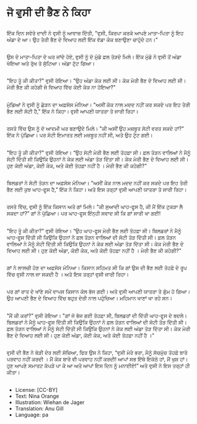 # ਜੋ ਵੁਸੀ ਦੀ ਭੈਣ ਨੇ ਕਿਹਾ

##
ਇੱਕ ਦਿਨ ਸਵੇਰੇ ਦਾਦੀ ਨੇ ਵੁਸੀ ਨੂੰ ਆਵਾਜ਼ ਦਿੱਤੀ, "ਵੁਸੀ, ਕਿਰਪਾ ਕਰਕੇ ਆਪਣੇ ਮਾਤਾ-ਪਿਤਾ ਨੂੰ ਇਹ ਅੰਡਾ ਦੇ ਆ। ਉਹ ਤੇਰੀ ਭੈਣ ਦੇ ਵਿਆਹ ਲਈ ਇੱਕ ਵੱਡਾ ਕੇਕ ਬਣਾਉਣਾ ਚਾਹੁੰਦੇ ਹਨ।"

##
ਉਸ ਦੇ ਮਾਤਾ-ਪਿਤਾ ਦੇ ਘਰ ਜਾਂਦੇ ਹੋਏ, ਵੁਸੀ ਨੂੰ ਦੋ ਮੁੰਡੇ ਫ਼ਲ ਤੋੜਦੇ ਮਿਲੇ। ਇੱਕ ਮੁੰਡੇ ਨੇ ਵੁਸੀ ਤੋਂ ਅੰਡਾ ਖੋਇਆ ਅਤੇ ਰੁੱਖ ਤੇ ਸੁੱਟਿਆ। ਅੰਡਾ ਟੁੱਟ ਗਿਆ।

##
"ਇਹ ਤੂੰ ਕੀ ਕੀਤਾ?" ਵੁਸੀ ਰੋਇਆ। "ਉਹ ਅੰਡਾ ਕੇਕ ਲਈ ਸੀ। ਕੇਕ ਮੇਰੀ ਭੈਣ ਦੇ ਵਿਆਹ ਲਈ ਸੀ। ਮੇਰੀ ਭੈਣ ਕੀ ਕਹੇਗੀ ਜੇ ਵਿਆਹ ਵਿੱਚ ਕੋਈ ਕੇਕ ਨਾ ਹੋਇਆ?"

##
ਮੁੰਡਿਆਂ ਨੇ ਵੁਸੀ ਨੂੰ ਛੇੜਨ ਦਾ ਅਫ਼ਸੋਸ ਮੰਨਿਆ। "ਅਸੀਂ ਕੇਕ ਨਾਲ ਮਦਦ ਨਹੀਂ ਕਰ ਸਕਦੇ ਪਰ ਇਹ ਤੇਰੀ ਭੈਣ ਲਈ ਸੋਟੀ ਹੈ," ਇੱਕ ਨੇ ਕਿਹਾ। ਵੁਸੀ ਆਪਣੀ ਯਾਤਰਾ ਤੇ ਜਾਰੀ ਰਿਹਾ।

##
ਰਸਤੇ ਵਿੱਚ ਉਸ ਨੂੰ ਦੋ ਆਦਮੀ ਘਰ ਬਣਾਉਦੇ ਮਿਲੇ। "ਕੀ ਅਸੀਂ ਉਹ ਮਜ਼ਬੂਤ ਸੋਟੀ ਵਰਤ ਸਕਦੇ ਹਾਂ?" ਇੱਕ ਨੇ ਪੁੱਛਿਆ। ਪਰ ਸੋਟੀ ਇਮਾਰਤ ਲਈ ਮਜ਼ਬੂਤ ਨਹੀਂ ਸੀ, ਅਤੇ ਉਹ ਟੁੱਟ ਗਈ। 

##
"ਇਹ ਤੂੰ ਕੀ ਕੀਤਾ?" ਵੁਸੀ ਰੋਇਆ। “ਉਹ ਸੋਟੀ ਮੇਰੀ ਭੈਣ ਲਈ ਤੋਹਫ਼ਾ ਸੀ। ਫ਼ਲ ਤੋੜਨ ਵਾਲਿਆਂ ਨੇ ਮੈਨੂੰ ਸੋਟੀ ਦਿੱਤੀ ਸੀ ਕਿਉਕਿ ਉਹਨਾਂ ਨੇ ਕੇਕ ਲਈ ਅੰਡਾ ਤੋੜ ਦਿੱਤਾ ਸੀ। ਕੇਕ ਮੇਰੀ ਭੈਣ ਦੇ ਵਿਆਹ ਲਈ ਸੀ। ਹੁਣ ਕੋਈ ਅੰਡਾ, ਕੋਈ ਕੇਕ, ਅਤੇ ਕੋਈ ਤੋਹਫ਼ਾ ਨਹੀਂ ਹੈ । ਮੇਰੀ ਭੈਣ ਕੀ ਕਹੇਗੀ?”

##
ਬਿਲਡਰਾਂ ਨੇ ਸੋਟੀ ਤੋੜਨ ਦਾ ਅਫ਼ਸੋਸ ਮੰਨਿਆ। "ਅਸੀਂ ਕੇਕ ਨਾਲ ਮਦਦ ਨਹੀਂ ਕਰ ਸਕਦੇ ਪਰ ਇਹ ਤੇਰੀ ਭੈਣ ਲਈ ਕੁਝ ਘਾਹ-ਫੂਸ ਹੈ,” ਇੱਕ ਨੇ ਕਿਹਾ। ਅਤੇ ਇਸ ਤਰ੍ਹਾਂ ਵੁਸੀ ਆਪਣੀ ਯਾਤਰਾ ਤੇ ਜਾਰੀ ਰਿਹਾ।

##
ਰਸਤੇ ਵਿੱਚ, ਵੁਸੀ ਨੂੰ ਇੱਕ ਕਿਸਾਨ ਅਤੇ ਗਾਂ ਮਿਲੇ। "ਕੀ ਸੁਆਦੀ ਘਾਹ-ਫੂਸ ਹੈ, ਕੀ ਮੈਂ ਇੱਕ ਟੁਕੜਾ ਲੈ ਸਕਦਾ ਹਾਂ?" ਗਾਂ ਨੇ ਪੁੱਛਿਆ। ਪਰ ਘਾਹ-ਫੂਸ ਇੰਨ੍ਹੀ ਸਵਾਦ ਸੀ ਕਿ ਗਾਂ ਸਾਰੀ ਖਾ ਗਈ!

##
"ਇਹ ਤੂੰ ਕੀ ਕੀਤਾ?" ਵੁਸੀ ਰੋਇਆ।  “ਉਹ ਘਾਹ-ਫੂਸ ਮੇਰੀ ਭੈਣ ਲਈ ਤੋਹਫ਼ਾ ਸੀ। ਬਿਲਡਰਾਂ ਨੇ ਮੈਨੂੰ ਘਾਹ-ਫੂਸ ਦਿੱਤੀ ਸੀ ਕਿਉਕਿ ਉਹਨਾਂ ਨੇ ਫ਼ਲ ਤੋੜਨ ਵਾਲਿਆਂ ਦੀ ਸੋਟੀ ਤੋੜ ਦਿੱਤੀ ਸੀ। ਫ਼ਲ ਤੋੜਨ ਵਾਲਿਆਂ ਨੇ ਮੈਨੂੰ ਸੋਟੀ ਦਿੱਤੀ ਸੀ ਕਿਉਕਿ ਉਹਨਾਂ ਨੇ ਕੇਕ ਲਈ ਅੰਡਾ ਤੋੜ ਦਿੱਤਾ ਸੀ। ਕੇਕ ਮੇਰੀ ਭੈਣ ਦੇ ਵਿਆਹ ਲਈ ਸੀ। ਹੁਣ ਕੋਈ ਅੰਡਾ, ਕੋਈ ਕੇਕ, ਅਤੇ ਕੋਈ ਤੋਹਫ਼ਾ ਨਹੀਂ ਹੈ । ਮੇਰੀ ਭੈਣ ਕੀ ਕਹੇਗੀ?”

##
ਗਾਂ ਨੇ ਲਾਲਚੀ ਹੋਣ ਦਾ ਅਫ਼ਸੋਸ ਮੰਨਿਆ। ਕਿਸਾਨ ਸਹਿਮਤ ਸੀ ਕਿ ਗਾਂ ਉਸ ਦੀ ਭੈਣ ਲਈ ਤੋਹਫ਼ੇ ਦੇ ਰੂਪ ਵਿੱਚ ਵੁਸੀ ਨਾਲ ਜਾ ਸਕਦੀ ਹੈ । ਅਤੇ ਇਸ ਤਰ੍ਹਾਂ ਵੁਸੀ ਜਾਰੀ ਰਿਹਾ।

##
ਪਰ ਗਾਂ ਰਾਤ ਦੇ ਖਾਂਣੇ ਸਮੇਂ ਵਾਪਸ ਕਿਸਾਨ ਕੋਲ ਭੱਜ ਗਈ। ਅਤੇ ਵੁਸੀ ਆਪਣੀ ਯਾਤਰਾ ਤੇ ਗੁੰਮ ਹੋ ਗਿਆ। ਉਹ ਆਪਣੀ ਭੈਣ ਦੇ ਵਿਆਹ ਵਿੱਚ ਬਹੁਤ ਦੇਰੀ ਨਾਲ ਪਹੁੰਚਿਆ। ਮਹਿਮਾਨ ਖਾਣਾਂ ਖਾ ਰਹੇ ਸਨ।

##
"ਮੈਂ ਕੀ ਕਰਾਂ?" ਵੁਸੀ ਰੋਇਆ। "ਗਾਂ ਜੋ ਭੱਜ ਗਈ ਤੋਹਫ਼ਾ ਸੀ, ਬਿਲਡਰਾਂ ਦੀ ਦਿੱਤੀ ਘਾਹ-ਫੂਸ ਦੇ ਬਦਲੇ। ਬਿਲਡਰਾਂ ਨੇ ਮੈਨੂੰ ਘਾਹ-ਫੂਸ ਦਿੱਤੀ ਸੀ ਕਿਉਕਿ ਉਹਨਾਂ ਨੇ ਫ਼ਲ ਤੋੜਨ ਵਾਲਿਆਂ ਦੀ ਸੋਟੀ ਤੋੜ ਦਿੱਤੀ ਸੀ। ਫ਼ਲ ਤੋੜਨ ਵਾਲਿਆਂ ਨੇ ਮੈਨੂੰ ਸੋਟੀ ਦਿੱਤੀ ਸੀ ਕਿਉਕਿ ਉਹਨਾਂ ਨੇ ਕੇਕ ਲਈ ਅੰਡਾ ਤੋੜ ਦਿੱਤਾ ਸੀ। ਕੇਕ ਮੇਰੀ ਭੈਣ ਦੇ ਵਿਆਹ ਲਈ ਸੀ। ਹੁਣ ਕੋਈ ਅੰਡਾ, ਕੋਈ ਕੇਕ, ਅਤੇ ਕੋਈ ਤੋਹਫ਼ਾ ਨਹੀਂ ਹੈ ।"

##
ਵੁਸੀ ਦੀ ਭੈਣ ਨੇ ਥੋੜੀ ਦੇਰ ਲਈ ਸੋਚਿਆ, ਫਿਰ ਉਸ ਨੇ ਕਿਹਾ, “ਵੁਸੀ ਮੇਰੇ ਭਰਾ, ਮੈਨੂੰ ਸੱਚਮੁੱਚ ਤੋਹਫ਼ੇ ਬਾਰੇ ਪਰਵਾਹ ਨਹੀਂ ਕਰਦੀ । ਮੈਂ ਕੇਕ ਬਾਰੇ ਵੀ ਪਰਵਾਹ ਨਹੀਂ ਕਰਦੀ! ਆਪਾਂ ਸਭ ਇੱਥੇ ਇਕੱਠੇ ਹਾਂ, ਮੈਂ ਖੁਸ਼ ਹਾਂ। ਹੁਣ ਆਪਣੇ ਸਮਾਰਟ ਕੱਪੜੇ ਪਾ ਕੇ ਆ ਅਤੇ ਆਪਾਂ ਇਸ ਦਿਨ ਨੂੰ ਮਨਾਈਏ!” ਅਤੇ ਵੁਸੀ ਨੇ ਇਸ ਤਰ੍ਹਾਂ ਹੀ ਕੀਤਾ।

##
* License: [CC-BY]
* Text: Nina Orange
* Illustration: Wiehan de Jager
* Translation: Anu Gill
* Language: pa
